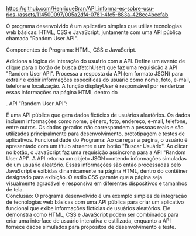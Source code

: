 

https://github.com/HenriqueBran/API_informa-es-sobre-usu-rios-/assets/114500097/005a2df4-0781-4fc5-883a-428ee4beefab

O programa desenvolvido é um aplicativo simples que utiliza tecnologias web básicas: HTML, CSS e JavaScript, juntamente com uma API pública chamada "Random User API".

Componentes do Programa:
HTML, CSS e JavaScript.



Adiciona a lógica de interação do usuário com a API.
Define um evento de clique para o botão de busca (fetchUser) que faz uma requisição à API "Random User API".
Processa a resposta da API (em formato JSON) para extrair e exibir informações específicas do usuário como nome, foto, e-mail, telefone e localização.
A função displayUser é responsável por renderizar essas informações na página HTML dentro do <div id="user-container"></div>.
API "Random User API":

É uma API pública que gera dados fictícios de usuários aleatórios.
Os dados incluem informações como nome, gênero, foto, endereço, e-mail, telefone, entre outros.
Os dados gerados não correspondem a pessoas reais e são utilizados principalmente para desenvolvimento, prototipagem e testes de aplicativos.
Funcionalidade do Programa:
Ao carregar a página, o usuário é apresentado com um título atraente e um botão "Buscar Usuário".
Ao clicar no botão, o JavaScript faz uma requisição assíncrona para a API "Random User API".
A API retorna um objeto JSON contendo informações simuladas de um usuário aleatório.
Essas informações são então processadas pelo JavaScript e exibidas dinamicamente na página HTML, dentro do contêiner designado para exibição.
O estilo CSS garante que a página seja visualmente agradável e responsiva em diferentes dispositivos e tamanhos de tela.<br>
Conclusão:
O programa desenvolvido é um exemplo simples de integração de tecnologias web básicas com uma API pública para criar um aplicativo funcional que exibe informações fictícias de usuários aleatórios. Ele demonstra como HTML, CSS e JavaScript podem ser combinados para criar uma interface de usuário interativa e estilizada, enquanto a API fornece dados simulados para propósitos de desenvolvimento e teste.







